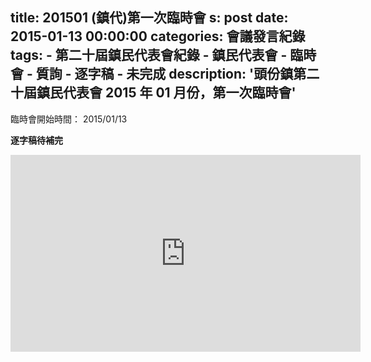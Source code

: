 title: 201501 (鎮代)第一次臨時會
s: post
date: 2015-01-13 00:00:00
categories: 會議發言紀錄
tags:
    - 第二十屆鎮民代表會紀錄
    - 鎮民代表會
    - 臨時會
    - 質詢
    - 逐字稿
    - 未完成
description: '頭份鎮第二十屆鎮民代表會 2015 年 01 月份，第一次臨時會'
---

<style>
.hint {
    color: #BBB;
}
.li {
    color: #088A85;
}

.district {
    color: #8A2908;
}

.representative {
    color: #D7DF01;
}
</style>

臨時會開始時間： 2015/01/13

**逐字稿待補完**

<iframe width="560" height="315" src="https://www.youtube.com/embed/A4KdW0sWTtI" frameborder="0" allow="autoplay; encrypted-media" allowfullscreen></iframe>
